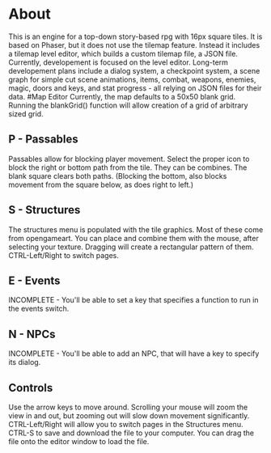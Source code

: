 # About
This is an engine for a top-down story-based rpg with 16px square tiles.  It is based on Phaser, but it does not use the tilemap feature.  Instead it includes a tilemap level editor, which builds a custom tilemap file, a JSON file.
Currently, developement is focused on the level editor.  Long-term developement plans include a dialog system, a checkpoint system, a scene graph for simple cut scene animations, items, combat, weapons, enemies, magic, doors and keys, and stat progress - all relying on JSON files for their data.
#Map Editor
Currently, the map defaults to a 50x50 blank grid.  Running the blankGrid() function will allow creation of a grid of arbitrary sized grid.
## P - Passables
Passables allow for blocking player movement.  Select the proper icon to block the right or bottom path from the tile.  They can be combines.  The blank square clears both paths.  (Blocking the bottom, also blocks movement from the square below, as does right to left.)
## S - Structures
The structures menu is populated with the tile graphics.  Most of these come from opengameart.  You can place and combine them with the mouse, after selecting your texture.  Dragging will create a rectangular pattern of them.  CTRL-Left/Right to switch pages.
## E - Events
INCOMPLETE - You'll be able to set a key that specifies a function to run in the events switch.
## N - NPCs
INCOMPLETE - You'll be able to add an NPC, that will have a key to specify its dialog.
## Controls
Use the arrow keys to move around.  Scrolling your mouse will zoom the view in and out, but zooming out will slow down movement significantly.  CTRL-Left/Right will allow you to switch pages in the Structures menu. CTRL-S to save and download the file to your computer.  You can drag the file onto the editor window to load the file.
